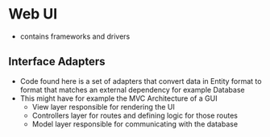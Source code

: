 # Web UI

- contains frameworks and drivers

## Interface Adapters

- Code found here is a set of adapters that convert data in Entity format to format that matches an external dependency for example Database
- This might have for example the MVC Architecture of a GUI
  - View layer responsible for rendering the UI
  - Controllers layer for routes and defining logic for those routes
  - Model layer responsible for communicating with the database